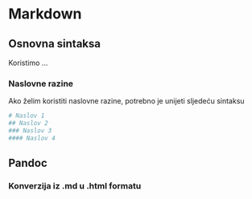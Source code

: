 # Markdown

## Osnovna sintaksa
Koristimo ...
### Naslovne razine
Ako želim koristiti naslovne razine, potrebno je unijeti sljedeću sintaksu
```bash
# Naslov 1 
## Naslov 2
### Naslov 3
#### Naslov 4
```

## Pandoc

### Konverzija iz .md u .html formatu
